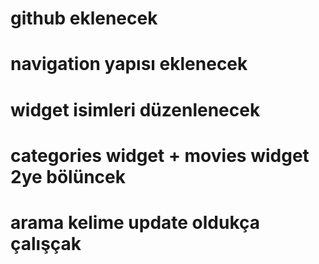  # github eklenecek
 # navigation yapısı eklenecek 
 # widget isimleri düzenlenecek
 # categories widget + movies widget 2ye bölüncek 
 # arama kelime update oldukça çalışçak 
 
